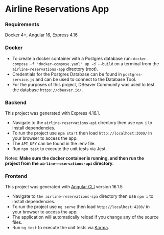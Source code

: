 # Airline Reservations App

### Requirements

Docker 4+, Angular 16, Express 4.16

### Docker

- To create a docker container with a Postgres database run: `docker-compose -f "docker-compose.yaml" up -d --build` on a terminal from the `airline-reservations-app` directory (root).
- Credentials for the Postgres Database can be found in `postgres-service.js` and can be used to connect to the Database Tool.
- For the purposes of this project, DBeaver Community was used to test the database `https://dbeaver.io/`.

### Backend

This project was generated with Express 4.16.1.

- Navigate to the `airline-reservations-api` directory then use `npm i` to install dependencies.
- To run the project use `npm start` then load `http://localhost:3000/` in your browser to access the app.
- The `API_KEY` can be found in the .env file.
- Run `npm test` to execute the unit tests via Jest.

Notes: **Make sure the docker container is running, and then run the project from the `airline-reservations-api` directory.**


### Frontend

This project was generated with [Angular CLI](https://github.com/angular/angular-cli) version 16.1.5.

- Navigate to `the airline-reservations-spa` directory then use `npm i` to install dependencies.
- To run the project use `ng serve` then load `http://localhost:4200/` in your browser to access the app.
- The application will automatically reload if you change any of the source files.
- Run `ng test` to execute the unit tests via [Karma](https://karma-runner.github.io).
